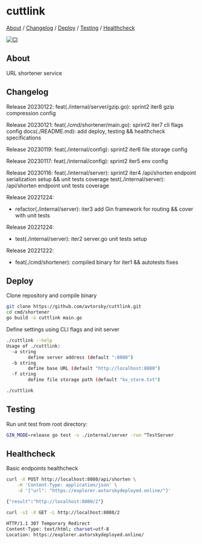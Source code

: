 # cuttlink

[About](#about) /
[Changelog](#changelog) /
[Deploy](#deploy) /
[Testing](#testing) /
[Healthcheck](#healthcheck)

[![CI](https://github.com/avtorsky/cuttlink/actions/workflows/shortenertest.yml/badge.svg?branch=iter7)](https://github.com/avtorsky/cuttlink/actions/workflows/shortenertest.yml)

## About
URL shortener service

## Changelog
Release 20230122:
feat(./internal/server/gzip.go): sprint2 iter8 gzip compression config

Release 20230121:
feat(./cmd/shortener/main.go): sprint2 iter7 cli flags config
docs(./README.md): add deploy, testing && healthcheck specifications

Release 20230119:
feat(./internal/config): sprint2 iter6 file storage config

Release 20230117:
feat(./internal/config): sprint2 iter5 env config

Release 20230116:
feat(./internal/server): sprint2 iter4 /api/shorten endpoint serialization setup && unit tests coverage
test(./internal/server): /api/shorten endpoint unit tests coverage

Release 20221224:
* refactor(./internal/server): iter3 add Gin framework for routing && cover with unit tests

Release 20221224:
* test(./internal/server): iter2 server.go unit tests setup

Release 20221222:
* feat(./cmd/shortener): compiled binary for iter1 && autotests fixes

## Deploy

Clone repository and compile binary

```bash
git clone https://github.com/avtorsky/cuttlink.git
cd cmd/shortener
go build -o cuttlink main.go
```

Define settings using CLI flags and init server

```bash
./cuttlink --help        
Usage of ./cuttlink:
  -a string
    	define server address (default ":8080")
  -b string
    	define base URL (default "http://localhost:8080")
  -f string
    	define file storage path (default "kv_store.txt")

./cuttlink
```

## Testing

Run unit test from root directory:

```bash
GIN_MODE=release go test -v ./internal/server -run ^TestServer
```

## Healthcheck

Basic endpoints healthcheck

```bash
curl -X POST http://localhost:8080/api/shorten \
    -H 'Content-Type: application/json' \
    -d '{"url": "https://explorer.avtorskydeployed.online/"}'

{"result":"http://localhost:8080/2"}
```

```bash
curl -sI -X GET -L http://localhost:8080/2

HTTP/1.1 307 Temporary Redirect
Content-Type: text/html; charset=utf-8
Location: https://explorer.avtorskydeployed.online/
```
